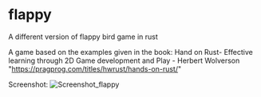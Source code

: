 # flappy
A different version of flappy bird game in rust

A game based on the examples given in the book:
Hand on Rust- Effective learning through 2D Game development and Play - Herbert Wolverson
"https://pragprog.com/titles/hwrust/hands-on-rust/"

Screenshot:
![Screenshot_flappy](https://user-images.githubusercontent.com/44020262/112752920-01812d80-8ff3-11eb-92e3-73aa18019abf.png)


